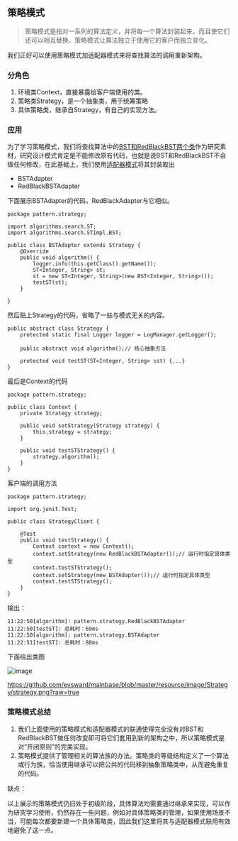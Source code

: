 ## 策略模式

> 策略模式是指对一系列的算法定义，并将每一个算法封装起来，而且使它们还可以相互替换。策略模式让算法独立于使用它的客户而独立变化。

我们正好可以使用策略模式加适配器模式来将查找算法的调用重新架构。

### 分角色
1. 环境类Context，直接暴露给客户端使用的类。
2. 策略类Strategy，是一个抽象类，用于统筹策略
3. 具体策略类，继承自Strategy，有自己的实现方法。

### 应用
为了学习策略模式，我们将查找算法中的[BST和RedBlackBST两个类](http://www.cnblogs.com/Evsward/p/search.html)作为研究素材，研究设计模式肯定是不能修改原有代码，也就是说BST和RedBlackBST不会做任何修改，在此基础上，我们使用[适配器模式](http://www.cnblogs.com/Evsward/p/adapter.html)将其封装取出
- BSTAdapter
- RedBlackBSTAdapter

下面展示BSTAdapter的代码，RedBlackAdapter与它相似。

```
package pattern.strategy;

import algorithms.search.ST;
import algorithms.search.STImpl.BST;

public class BSTAdapter extends Strategy {
    @Override
    public void algorithm() {
        logger.info(this.getClass().getName());
        ST<Integer, String> st;
        st = new ST<Integer, String>(new BST<Integer, String>());
        testST(st);
    }

}

```
然后贴上Strategy的代码，省略了一些与模式无关的内容。

```
public abstract class Strategy {
    protected static final Logger logger = LogManager.getLogger();

    public abstract void algorithm();// 核心抽象方法

    protected void testST(ST<Integer, String> sst) {...}
}
```
最后是Context的代码
```
package pattern.strategy;

public class Context {
    private Strategy strategy;

    public void setStrategy(Strategy strategy) {
        this.strategy = strategy;
    }

    public void testSTStrategy() {
        strategy.algorithm();
    }
}

```
客户端的调用方法
```
package pattern.strategy;

import org.junit.Test;

public class StrategyClient {

    @Test
    public void testStrategy() {
        Context context = new Context();
        context.setStrategy(new RedBlackBSTAdapter());// 运行时指定具体类型
        context.testSTStrategy();
        context.setStrategy(new BSTAdapter());// 运行时指定具体类型
        context.testSTStrategy();
    }
}

```
输出：


    11:22:50[algorithm]: pattern.strategy.RedBlackBSTAdapter
    11:22:50[testST]: 总耗时：69ms
    11:22:50[algorithm]: pattern.strategy.BSTAdapter
    11:22:51[testST]: 总耗时：88ms


下面给出类图

![image](https://github.com/evsward/mainbase/blob/master/resource/image/patterns/Strategy/strategy.png?raw=true)

https://github.com/evsward/mainbase/blob/master/resource/image/Strategy/strategy.png?raw=true
### 策略模式总结
1. 我们上面使用的策略模式和适配器模式的联通使得完全没有对BST和RedBlackBST做任何改变即可将它们套用到新的架构之中，所以策略模式是对“开闭原则”的完美实现。
2. 策略模式提供了管理相关的算法族的办法。策略类的等级结构定义了一个算法或行为族，恰当使用继承可以把公共的代码移到抽象策略类中，从而避免重复的代码。

缺点：

以上展示的策略模式仍旧处于初级阶段，具体算法均需要通过继承来实现，可以作为研究学习使用，仍然存在一些问题，例如对具体策略类的管理，如果使用场景不当，可能每次都要新建一个具体策略类，因此我们这里将其与适配器模式联用有效地避免了这一点。